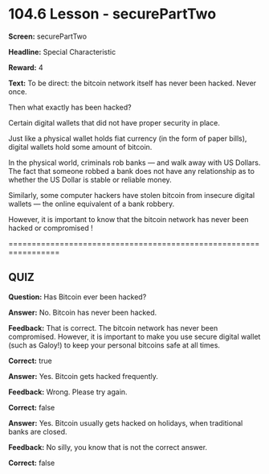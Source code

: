 # 104.6 Lesson - securePartTwo

**Screen:** securePartTwo

**Headline:** Special Characteristic

**Reward:** 4

**Text:** To be direct: the bitcoin network itself has never been hacked. Never once.


  Then what exactly has been hacked?


  Certain digital wallets that did not have proper security in place.


  Just like a physical wallet holds fiat currency (in the form of paper bills), digital wallets hold some amount of bitcoin.


  In the physical world, criminals rob banks — and walk away with US Dollars. The fact that someone robbed a bank does not have any relationship as to whether the US Dollar is stable or reliable money.


  Similarly, some computer hackers have stolen bitcoin from insecure digital wallets — the online equivalent of a bank robbery.


  However, it is important to know that the bitcoin network has never been hacked or compromised !


=================================================================

## QUIZ

**Question:** Has Bitcoin ever been hacked?


**Answer:** No. Bitcoin has never been hacked.

**Feedback:** That is correct. The bitcoin network has never been compromised. However, it is important to make you use secure digital wallet (such as Galoy!) to keep your personal bitcoins safe at all times.

**Correct:** true

**Answer:** Yes. Bitcoin gets hacked frequently.

**Feedback:** Wrong. Please try again.

**Correct:** false

**Answer:** Yes. Bitcoin usually gets hacked on holidays, when traditional banks are closed.

**Feedback:** No silly, you know that is not the correct answer.

**Correct:** false


<figure><img src="../.gitbook/assets/image (8).png" alt=""><figcaption></figcaption></figure>

